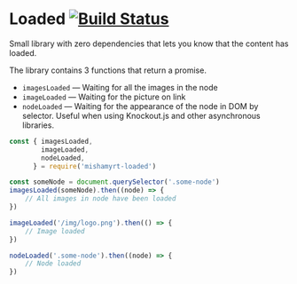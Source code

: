 # Loaded [![Build Status](https://travis-ci.com/mishamyrt/loaded.svg?branch=master)][ci]

Small library with zero dependencies that lets you know that the content has loaded.

The library contains 3 functions that return a promise.

* `imagesLoaded` — Waiting for all the images in the node
* `imageLoaded` — Waiting for the picture on link
* `nodeLoaded` — Waiting for the appearance of the node in DOM by selector. Useful when using Knockout.js and other asynchronous libraries.

```js
const { imagesLoaded,
        imageLoaded,
        nodeLoaded,
      } = require('mishamyrt-loaded')

const someNode = document.querySelector('.some-node')
imagesLoaded(someNode).then((node) => {
    // All images in node have been loaded
})

imageLoaded('/img/logo.png').then(() => {
    // Image loaded
})

nodeLoaded('.some-node').then((node) => {
    // Node loaded
})
```

[ci]: https://travis-ci.com/mishamyrt/loaded